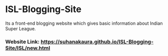 # ISL-Blogging-Site
Its a front-end blogging website which gives basic information about Indian Super League.
### Website Link: https://suhanakaura.github.io/ISL-Blogging-Site/ISL/new.html
